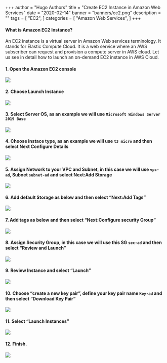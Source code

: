 +++
author = "Hugo Authors"
title = "Create EC2 Instance in Amazon Web Services"
date = "2020-02-14"
banner = "banners/ec2.png"
description = ""
tags = [
    "EC2",
]
categories = [
    "Amazon Web Services",
]
+++


<!--more-->

#### What is Amazon EC2 Instance?
An EC2 instance is a virtual server in Amazon Web services terminology. It stands for Elastic Compute Cloud. It is a web service where an AWS subscriber can request and provision a compute server in AWS cloud.
Let us see in detail how to launch an on-demand EC2 instance in AWS Cloud.

#### 1. Open the Amazon EC2 console
![](/3/1.png)

#### 2. Choose Launch Instance
![](/3/2.png)

#### 3. Select Server OS, as an example we will use `Microsoft Windows Server 2019 Base`
![](/3/3.png)

#### 4.	Choose instace type, as an example we will use `t3 micro` and then select **Next Configure Details**
![](/3/4.png)

#### 5.	Assign Network to your VPC and Subnet, in this case we will use `vpc-ad`, Subnet `subnet-ad` and select **Next:Add Storage**
![](/3/5.png)

#### 6.	Add default Storage as below and then select “Next:Add Tags” 
![](/3/6.png)

#### 7.	Add tags as below and then select “Next:Configure security Group”
![](/3/7.png)

#### 8.	Assign Security Group, in this case we will use this SG `sec-ad` and then select “Review and Launch”
![](/3/8.png)

#### 9.	Review Instance and select “Launch”
![](/3/9.png)

#### 10. Choose “create a new key pair”, define your key pair name `Key-ad` and then select “Download Key Pair” 
![](/3/10.png)

#### 11. Select “Launch Instances”
![](/3/11.png)

#### 12. Finish.
![](/3/12.png)


